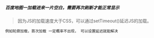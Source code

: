 ##### 百度地图一加载进来一片空白，需要再次刷新才能正常显示

> 因为JS的加载速度大于CSS，可以通过setTimeout()延迟JS的加载。



```
例如轮廓加载，首次加载 一定概率不出现， 可以设置延迟就能解决
```

